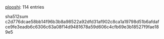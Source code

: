 [plooshi](https://github.com/plooshi): 114 entries

sha512sum c2d776dcae58bb14f96b3b8a98522a92dfd31af902c8ca1a19798d51b6afdafce9fe3eadb6c6306c63a08f14d9481678a59d606c4cfb69e3b18527f9fae189e5
